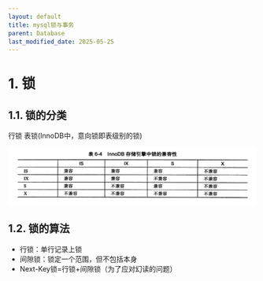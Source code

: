 ```yaml
---
layout: default
title: mysql锁与事务
parent: Database
last_modified_date: 2025-05-25
---
```


# 1. 锁

## 1.1. 锁的分类

行锁
表锁(InnoDB中，意向锁即表级别的锁)

![img.png](img/innoDB_lock.png)

## 1.2. 锁的算法

- 行锁：单行记录上锁
- 间隙锁：锁定一个范围，但不包括本身
- Next-Key锁=行锁+间隙锁（为了应对幻读的问题）